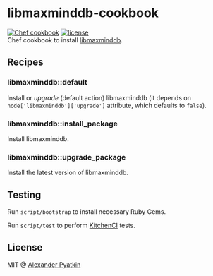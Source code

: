 # libmaxminddb-cookbook
[![Chef cookbook](https://img.shields.io/cookbook/v/libmaxminddb.svg?style=flat-square)]()
[![license](https://img.shields.io/github/license/aspyatkin/libmaxminddb-cookbook.svg?style=flat-square)]()  
Chef cookbook to install [libmaxminddb](http://maxmind.github.io/libmaxminddb/).

## Recipes

### libmaxminddb::default

Install or *upgrade* (default action) libmaxminddb (it depends on `node['libmaxminddb']['upgrade']` attribute, which defaults to `false`).

### libmaxminddb::install_package

Install libmaxminddb.

### libmaxminddb::upgrade_package

Install the latest version of libmaxminddb.

## Testing
Run `script/bootstrap` to install necessary Ruby Gems.

Run `script/test` to perform [KitchenCI](http://kitchen.ci/) tests.

## License
MIT @ [Alexander Pyatkin](https://github.com/aspyatkin)
